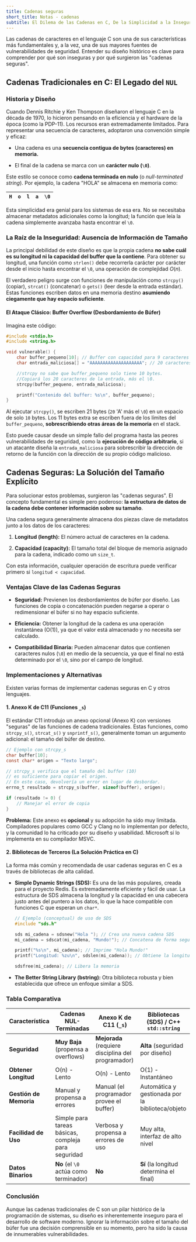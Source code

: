 ```yaml
---
title: Cadenas seguras
short_title: Notas - cadenas
subtitle: El Dilema de las Cadenas en C, De la Simplicidad a la Inseguridad
---
```


Las cadenas de caracteres en el lenguaje C son una de sus características más
fundamentales y, a la vez, una de sus mayores fuentes de vulnerabilidades de
seguridad. Entender su diseño histórico es clave para comprender por qué son
inseguras y por qué surgieron las "cadenas seguras".

## Cadenas Tradicionales en C: El Legado del `NUL`

### Historia y Diseño

Cuando Dennis Ritchie y Ken Thompson diseñaron el lenguaje C en la década de
1970, lo hicieron pensando en la eficiencia y el hardware de la época (como la
PDP-11). Los recursos eran extremadamente limitados. Para representar una
secuencia de caracteres, adoptaron una convención simple y eficaz:

- Una cadena es una **secuencia contigua de bytes (caracteres) en memoria.**

- El final de la cadena se marca con un **carácter nulo (`\0`)**.

Este estilo se conoce como **cadena terminada en nulo** (o _null-terminated
string_). Por ejemplo, la cadena "HOLA" se almacena en memoria como:

| `H` | `o` | `l` | `a` | `\0` |
| --- | --- | --- | --- | ---- |

Esta simplicidad era genial para los sistemas de esa era. No se necesitaba
almacenar metadatos adicionales como la longitud; la función que leía la cadena
simplemente avanzaba hasta encontrar el `\0`.

### La Raíz de la Inseguridad: Ausencia de Información de Tamaño

La principal debilidad de este diseño es que la propia cadena **no sabe cuál es
su longitud ni la capacidad del buffer que la contiene**. Para obtener su
longitud, una función como `strlen()` debe recorrerla carácter por carácter
desde el inicio hasta encontrar el `\0`, una operación de complejidad $O(n)$.

El verdadero peligro surge con funciones de manipulación como `strcpy()`
(copiar), `strcat()` (concatenar) o `gets()` (leer desde la entrada estándar).
Estas funciones escriben datos en una memoria destino **asumiendo ciegamente que
hay espacio suficiente**.

#### El Ataque Clásico: Buffer Overflow (Desbordamiento de Búfer)

Imagina este código:

```c
#include <stdio.h>
#include <string.h>

void vulnerable() {
    char buffer_pequeno[10]; // Buffer con capacidad para 9 caracteres + \0
    char entrada_maliciosa[] = "AAAAAAAAAAAAAAAAAAAA"; // 20 caracteres

    //strcpy no sabe que buffer_pequeno solo tiene 10 bytes.
    //Copiará los 20 caracteres de la entrada, más el \0.
    strcpy(buffer_pequeno, entrada_maliciosa);

    printf("Contenido del buffer: %s\n", buffer_pequeno);
}

```

Al ejecutar `strcpy()`, se escriben 21 bytes (`20` 'A' más el `\0`) en un
espacio de solo `10` bytes. Los 11 bytes extra se escriben fuera de los límites
del `buffer_pequeno`, **sobrescribiendo otras áreas de la memoria** en el stack.

Esto puede causar desde un simple fallo del programa hasta las peores
vulnerabilidades de seguridad, como la **ejecución de código arbitrario**, si un
atacante diseña la `entrada_maliciosa` para sobrescribir la dirección de retorno
de la función con la dirección de su propio código malicioso.

## Cadenas Seguras: La Solución del Tamaño Explícito

Para solucionar estos problemas, surgieron las "cadenas seguras". El concepto
fundamental es simple pero poderoso: **la estructura de datos de la cadena debe
contener información sobre su tamaño**.

Una cadena segura generalmente almacena dos piezas clave de metadatos junto a
los datos de los caracteres:

1. **Longitud (length):** El número actual de caracteres en la cadena.

1. **Capacidad (capacity):** El tamaño total del bloque de memoria asignado para
   la cadena, indicado como un `size_t`.

Con esta información, cualquier operación de escritura puede verificar primero
si `longitud < capacidad`.

### Ventajas Clave de las Cadenas Seguras

- **Seguridad:** Previenen los desbordamientos de búfer por diseño. Las
  funciones de copia o concatenación pueden negarse a operar o redimensionar el
  búfer si no hay espacio suficiente.

- **Eficiencia:** Obtener la longitud de la cadena es una operación instantánea
  (O(1)), ya que el valor está almacenado y no necesita ser calculado.

- **Compatibilidad Binaria:** Pueden almacenar datos que contienen caracteres
  nulos (`\0`) en medio de la secuencia, ya que el final no está determinado por
  el `\0`, sino por el campo de longitud.

### Implementaciones y Alternativas

Existen varias formas de implementar cadenas seguras en C y otros lenguajes.

#### **1. Anexo K de C11 (Funciones `_s`)**

El estándar C11 introdujo un anexo opcional (Anexo K) con versiones "seguras" de
las funciones de cadena tradicionales. Estas funciones, como `strcpy_s()`,
`strcat_s()` y `snprintf_s()`, generalmente toman un argumento adicional: el
tamaño del búfer de destino.

```c
// Ejemplo con strcpy_s
char buffer[10];
const char* origen = "Texto largo";

// strcpy_s verifica que el tamaño del buffer (10)
// es suficiente para copiar el origen.
// En este caso, devolvería un error en lugar de desbordar.
errno_t resultado = strcpy_s(buffer, sizeof(buffer), origen);

if (resultado != 0) {
    // Manejar el error de copia
}

```

**Problema:** Este anexo es **opcional** y su adopción ha sido muy limitada.
Compiladores populares como GCC y Clang no lo implementan por defecto, y la
comunidad lo ha criticado por su diseño y usabilidad. Microsoft sí lo implementa
en su compilador MSVC.

#### 2. Bibliotecas de Terceros (La Solución Práctica en C)

La forma más común y recomendada de usar cadenas seguras en C es a través de
bibliotecas de alta calidad.

- **Simple Dynamic Strings (SDS):** Es una de las más populares, creada para el
  proyecto Redis. Es extremadamente eficiente y fácil de usar. La estructura de
  SDS almacena la longitud y la capacidad en una cabecera justo antes del
  puntero a los datos, lo que la hace compatible con funciones C que esperan un
  `char*`.

  ```c
  // Ejemplo (conceptual) de uso de SDS
  #include "sds.h"

  sds mi_cadena = sdsnew("Hola "); // Crea una nueva cadena SDS
  mi_cadena = sdscat(mi_cadena, "Mundo!"); // Concatena de forma segura

  printf("%s\n", mi_cadena); // Imprime "Hola Mundo!"
  printf("Longitud: %zu\n", sdslen(mi_cadena)); // Obtiene la longitud en O(1)

  sdsfree(mi_cadena); // Libera la memoria

  ```

- **The Better String Library (bstring):** Otra biblioteca robusta y bien
  establecida que ofrece un enfoque similar a SDS.

### Tabla Comparativa

| Característica         | Cadenas NUL-Terminadas                              | Anexo K de C11 (`_s`)                                 | Bibliotecas (SDS) / C++ `std::string`            |
| ---------------------- | --------------------------------------------------- | ----------------------------------------------------- | ------------------------------------------------ |
| **Seguridad**          | **Muy Baja** (propensa a overflows)              |  **Mejorada** (requiere disciplina del programador) |  **Alta** (seguridad por diseño)               |
| **Obtener Longitud**   | O(n) - Lento                                        | O(n) - Lento                                          | O(1) - Instantáneo                               |
| **Gestión de Memoria** | Manual y propensa a errores                         | Manual (el programador provee el buffer)              | Automática y gestionada por la biblioteca/objeto |
| **Facilidad de Uso**   | Simple para tareas básicas, compleja para seguridad | Verbosa y propensa a errores de uso                   | Muy alta, interfaz de alto nivel                 |
| **Datos Binarios**     |  **No** (el `\0` actúa como terminador)           |  **No**                                             |  **Sí** (la longitud determina el final)       |

### Conclusión

Aunque las cadenas tradicionales de C son un pilar histórico de la programación
de sistemas, su diseño es inherentemente inseguro para el desarrollo de software
moderno. Ignorar la información sobre el tamaño del búfer fue una decisión
comprensible en su momento, pero ha sido la causa de innumerables
vulnerabilidades.
